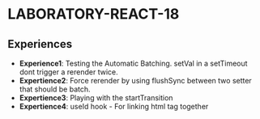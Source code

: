 # LABORATORY-REACT-18

## Experiences

- **Experience1**: Testing the Automatic Batching. setVal in a setTimeout dont trigger a rerender twice.
- **Expertience2**: Force rerender by using flushSync between two setter that should be batch.
- **Expertience3**: Playing with the startTransition
- **Expertience4**: useId hook - For linking html tag together
